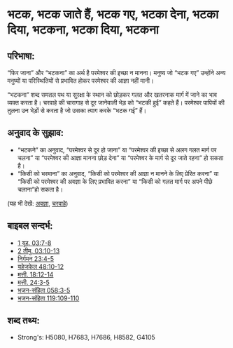 # भटक, भटक जाते हैं, भटक गए, भटका देना, भटका दिया, भटकना, भटका दिया, भटकना #

## परिभाषा: ##

“फिर जाना” और “भटकना” का अर्थ है परमेश्वर की इच्छा न मानना। मनुष्य जो “भटक गए” उन्होंने अन्य मनुष्यों या परिस्थितियों से प्रभावित होकर परमेश्वर की आज्ञा नहीं मानी।

“भटकना” शब्द समतल पथ या सुरक्षा के स्थान को छोड़कर गलत और खतरनाक मार्ग में जाने का भाव व्यक्त करता है।
चरवाहे की चारागाह से दूर जानेवाली भेड़ को “भटकी हुई” कहते हैं। परमेश्वर पापियों की तुलना उन भेड़ों से करता है जो उसका त्याग करके “भटक गई” हैं।

## अनुवाद के सुझाव: ##

* “भटकने” का अनुवाद, “परमेश्वर से दूर हो जाना” या “परमेश्वर की इच्छा से अलग गलत मार्ग पर चलना” या “परमेश्वर की आज्ञा मानना छोड़ देना” या “परमेश्वर के मार्ग से दूर जाते रहना” हो सकता है।
* “किसी को भरमाना” का अनुवाद, “किसी को परमेश्वर की आज्ञा न मानने के लिए प्रेरित करना” या “किसी को परमेश्वर की अवज्ञा के लिए प्रभावित करना” या “किसी को गलत मार्ग पर अपने पीछे चलाना”हो सकता है। 

(यह भी देखें: [अवज्ञा](../other/disobey.md), [चरवाहे](../other/shepherd.md))

## बाइबल सन्दर्भ: ##

* [1 यूह. 03:7-8](rc://hi/tn/help/1jn/03/07)
* [2 तीमु. 03:10-13](rc://hi/tn/help/2ti/03/10)
* [निर्गमन 23:4-5](rc://hi/tn/help/exo/23/04)
* [यहेजकेल 48:10-12](rc://hi/tn/help/ezk/48/10)
* [मत्ती. 18:12-14](rc://hi/tn/help/mat/18/12)
* [मत्ती. 24:3-5](rc://hi/tn/help/mat/24/03)
* [भजन-संहिता 058:3-5](rc://hi/tn/help/psa/058/003)
* [भजन-संहिता 119:109-110](rc://hi/tn/help/psa/119/109)

## शब्द तथ्य: ##

* Strong's: H5080, H7683, H7686, H8582, G4105
